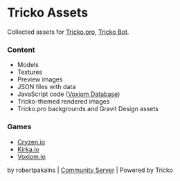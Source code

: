# Tricko Assets
Collected assets for [Tricko.pro](https://tricko.pro), [Tricko Bot](https://discord.com/oauth2/authorize?client_id=1182411176517324840).  

### Content
* Models
* Textures
* Preview images
* JSON files with data
* JavaScript code ([Voxiom Database](https://docs.google.com/spreadsheets/d/1fYJzpqpyqqVorqgagCu2PQeE6t_Rp6nIYchPYYgg6es))
* Tricko-themed rendered images
* Tricko.pro backgrounds and Gravit Design assets 

### Games
* [Cryzen.io](https://cryzen.io)
* [Kirka.io](https://kirka.io)
* [Voxiom.io](https://voxiom.io)

by robertpakalns | [Community Server](https://discord.gg/yPjrUrvSzv) | Powered by Tricko